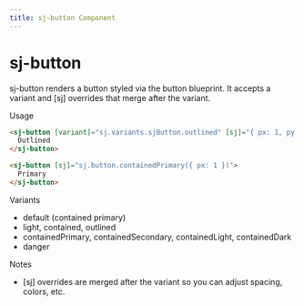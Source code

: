 ```yaml
---
title: sj-button Component
---
```


# sj-button

sj-button renders a button styled via the button blueprint. It accepts a variant and [sj] overrides that merge after the variant.

Usage

```html
<sj-button [variant]="sj.variants.sjButton.outlined" [sj]="{ px: 1, py: 0.5 }">
  Outlined
</sj-button>

<sj-button [sj]="sj.button.containedPrimary({ px: 1 })">
  Primary
</sj-button>
```

Variants

- default (contained primary)
- light, contained, outlined
- containedPrimary, containedSecondary, containedLight, containedDark
- danger

Notes

- [sj] overrides are merged after the variant so you can adjust spacing, colors, etc.


